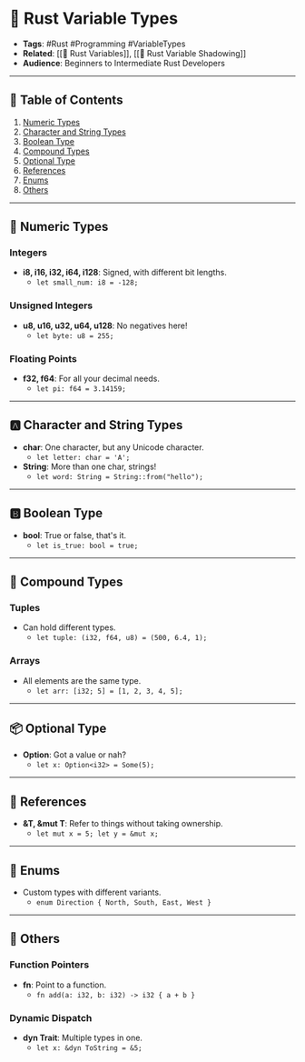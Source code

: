 # 🦀 Rust Variable Types

- **Tags**: #Rust #Programming #VariableTypes
- **Related**: [[🦀 Rust Variables]], [[🦀 Rust Variable Shadowing]]
- **Audience**: Beginners to Intermediate Rust Developers

---

## 📝 Table of Contents

1. [Numeric Types](https://chat.openai.com/c/ff5727ad-ade4-491a-84c9-283bef4dbbaf#%F0%9F%94%A2-numeric-types)
2. [Character and String Types](https://chat.openai.com/c/ff5727ad-ade4-491a-84c9-283bef4dbbaf#%F0%9F%85%B0%EF%B8%8F-character-and-string-types)
3. [Boolean Type](https://chat.openai.com/c/ff5727ad-ade4-491a-84c9-283bef4dbbaf#%F0%9F%85%B1%EF%B8%8F-boolean-type)
4. [Compound Types](https://chat.openai.com/c/ff5727ad-ade4-491a-84c9-283bef4dbbaf#%F0%9F%91%A5-compound-types)
5. [Optional Type](https://chat.openai.com/c/ff5727ad-ade4-491a-84c9-283bef4dbbaf#%F0%9F%93%A6-optional-type)
6. [References](https://chat.openai.com/c/ff5727ad-ade4-491a-84c9-283bef4dbbaf#%F0%9F%93%8E-references)
7. [Enums](https://chat.openai.com/c/ff5727ad-ade4-491a-84c9-283bef4dbbaf#%F0%9F%93%84-enums)
8. [Others](https://chat.openai.com/c/ff5727ad-ade4-491a-84c9-283bef4dbbaf#%F0%9F%91%BE-others)

---

## 🔢 Numeric Types

### Integers

- **i8, i16, i32, i64, i128**: Signed, with different bit lengths.
    - `let small_num: i8 = -128;`

### Unsigned Integers

- **u8, u16, u32, u64, u128**: No negatives here!
    - `let byte: u8 = 255;`

### Floating Points

- **f32, f64**: For all your decimal needs.
    - `let pi: f64 = 3.14159;`

---

## 🅰️ Character and String Types

- **char**: One character, but any Unicode character.
    - `let letter: char = 'A';`
- **String**: More than one char, strings!
    - `let word: String = String::from("hello");`

---

## 🅱️ Boolean Type

- **bool**: True or false, that's it.
    - `let is_true: bool = true;`

---

## 👥 Compound Types

### Tuples

- Can hold different types.
    - `let tuple: (i32, f64, u8) = (500, 6.4, 1);`

### Arrays

- All elements are the same type.
    - `let arr: [i32; 5] = [1, 2, 3, 4, 5];`

---

## 📦 Optional Type

- **Option<T>**: Got a value or nah?
    - `let x: Option<i32> = Some(5);`

---

## 📎 References

- **&T, &mut T**: Refer to things without taking ownership.
    - `let mut x = 5; let y = &mut x;`

---

## 📄 Enums

- Custom types with different variants.
    - `enum Direction { North, South, East, West }`

---

## 👾 Others

### Function Pointers

- **fn**: Point to a function.
    - `fn add(a: i32, b: i32) -> i32 { a + b }`

### Dynamic Dispatch

- **dyn Trait**: Multiple types in one.
    - `let x: &dyn ToString = &5;`